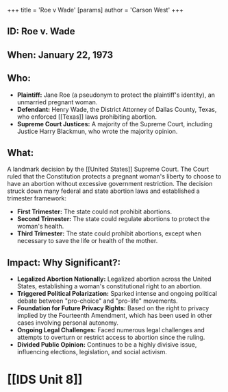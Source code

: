 +++
 title = 'Roe v Wade'
[params]
	author = 'Carson West'
+++
## ID: Roe v. Wade

## When: January 22, 1973

## Who:
*   **Plaintiff:** Jane Roe (a pseudonym to protect the plaintiff's identity), an unmarried pregnant woman.
*   **Defendant:** Henry Wade, the District Attorney of Dallas County, Texas, who enforced [[Texas]] laws prohibiting abortion.
*   **Supreme Court Justices:** A majority of the Supreme Court, including Justice Harry Blackmun, who wrote the majority opinion.

## What:
A landmark decision by the [[United States]] Supreme Court. The Court ruled that the Constitution protects a pregnant woman's liberty to choose to have an abortion without excessive government restriction. The decision struck down many federal and state abortion laws and established a trimester framework:
*   **First Trimester:** The state could not prohibit abortions.
*   **Second Trimester:** The state could regulate abortions to protect the woman's health.
*   **Third Trimester:** The state could prohibit abortions, except when necessary to save the life or health of the mother.

## Impact: Why Significant?:
*   **Legalized Abortion Nationally:** Legalized abortion across the United States, establishing a woman's constitutional right to an abortion.
*   **Triggered Political Polarization:** Sparked intense and ongoing political debate between "pro-choice" and "pro-life" movements.
*   **Foundation for Future Privacy Rights:** Based on the right to privacy implied by the Fourteenth Amendment, which has been used in other cases involving personal autonomy.
*   **Ongoing Legal Challenges:** Faced numerous legal challenges and attempts to overturn or restrict access to abortion since the ruling.
*   **Divided Public Opinion:** Continues to be a highly divisive issue, influencing elections, legislation, and social activism.

# [[IDS Unit 8]]